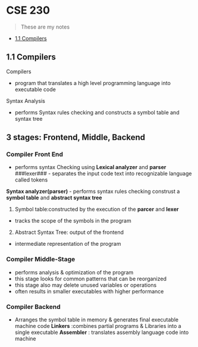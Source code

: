 # CSE 230
>These are my notes

- [1.1 Compilers](#11-Compilers)


## 1.1 Compilers
Compilers
- program that translates a high level programming language into executable code 

Syntax Analysis 
- performs Syntax rules checking and constructs a symbol table and syntax tree
## 3 stages: Frontend, Middle, Backend ##
### Compiler Front End ###
- performs syntax Checking using **Lexical analyzer** and **parser**
###lexer### - separates the input code text into recognizable language called tokens

**Syntax analyzer(parser)** - performs syntax rules checking construst a **symbol table** and **abstract syntax tree**
1. Symbol table:constructed by the execution of the **parcer** and **lexer**
- tracks the scope of the symbols in the program
2. Abstract Syntax Tree: output of the frontend
- intermediate representation of the program

### Compiler Middle-Stage ###
- performs analysis & optimization of the program
- this stage looks for common patterns that can be reorganized
- this stage also may delete unused variables or operations
- often results in smaller executables with higher performance

### Compiler Backend ###
- Arranges the symbol table in memory & generates final executable machine code
**Linkers** :combines partial programs & Libraries into a single executable
**Assembler** : translates assembly language code into machine
